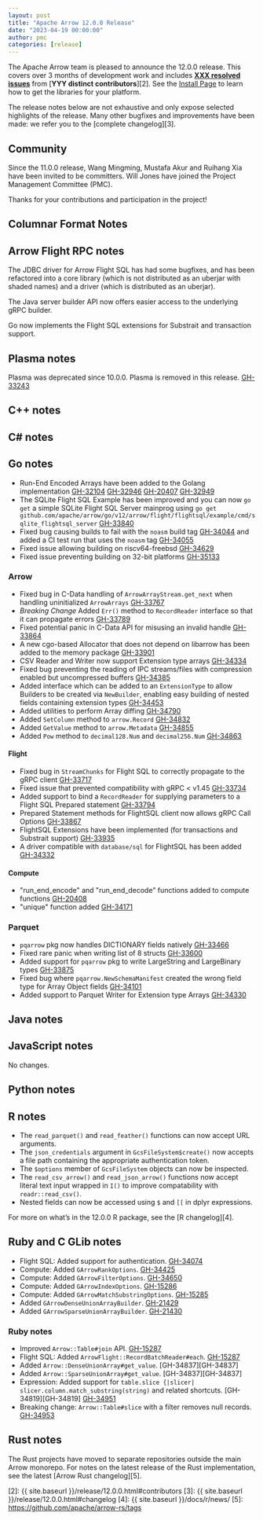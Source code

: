 ```yaml
---
layout: post
title: "Apache Arrow 12.0.0 Release"
date: "2023-04-19 00:00:00"
author: pmc
categories: [release]
---
```

<!--
{% comment %}
Licensed to the Apache Software Foundation (ASF) under one or more
contributor license agreements.  See the NOTICE file distributed with
this work for additional information regarding copyright ownership.
The ASF licenses this file to you under the Apache License, Version 2.0
(the "License"); you may not use this file except in compliance with
the License.  You may obtain a copy of the License at

http://www.apache.org/licenses/LICENSE-2.0

Unless required by applicable law or agreed to in writing, software
distributed under the License is distributed on an "AS IS" BASIS,
WITHOUT WARRANTIES OR CONDITIONS OF ANY KIND, either express or implied.
See the License for the specific language governing permissions and
limitations under the License.
{% endcomment %}
-->


The Apache Arrow team is pleased to announce the 12.0.0 release. This covers
over 3 months of development work and includes [**XXX resolved issues**][1]
from [**YYY distinct contributors**][2]. See the [Install Page](https://arrow.apache.org/install/)
to learn how to get the libraries for your platform.

The release notes below are not exhaustive and only expose selected highlights
of the release. Many other bugfixes and improvements have been made: we refer
you to the [complete changelog][3].

## Community

Since the 11.0.0 release, Wang Mingming, Mustafa Akur and Ruihang Xia
have been invited to be committers.
Will Jones have joined the Project Management Committee (PMC).

Thanks for your contributions and participation in the project!

## Columnar Format Notes

## Arrow Flight RPC notes

The JDBC driver for Arrow Flight SQL has had some bugfixes, and has been refactored into a core library (which is not distributed as an uberjar with shaded names) and a driver (which is distributed as an uberjar).

The Java server builder API now offers easier access to the underlying gRPC builder.

Go now implements the Flight SQL extensions for Substrait and transaction support.

## Plasma notes

Plasma was deprecated since 10.0.0. Plasma is removed in this
release. [GH-33243][GH-33243]

## C++ notes

## C# notes

## Go notes

* Run-End Encoded Arrays have been added to the Golang implementation [GH-32104](https://github.com/apache/arrow/issues/32104) [GH-32946](https://github.com/apache/arrow/issues/32946) [GH-20407](https://github.com/apache/arrow/issues/20407) [GH-32949](https://github.com/apache/arrow/issues/32949)
* The SQLite Flight SQL Example has been improved and you can now `go get` a simple SQLite Flight SQL Server mainprog using `go get github.com/apache/arrow/go/v12/arrow/flight/flightsql/example/cmd/sqlite_flightsql_server` [GH-33840](https://github.com/apache/arrow/issues/33840)
* Fixed bug causing builds to fail with the `noasm` build tag [GH-34044](https://github.com/apache/arrow/issues/34044) and added a CI test run that uses the `noasm` tag [GH-34055](https://github.com/apache/arrow/issues/34055)
* Fixed issue allowing building on riscv64-freebsd [GH-34629](https://github.com/apache/arrow/issues/34629)
* Fixed issue preventing building on 32-bit platforms [GH-35133](https://github.com/apache/arrow/issues/35133)

### Arrow

* Fixed bug in C-Data handling of `ArrowArrayStream.get_next` when handling uninitialized `ArrowArrays` [GH-33767](https://github.com/apache/arrow/issues/33767)
* _Breaking Change_ Added `Err()` method to `RecordReader` interface so that it can propagate errors [GH-33789](https://github.com/apache/arrow/issues/33789)
* Fixed potential panic in C-Data API for misusing an invalid handle [GH-33864](https://github.com/apache/arrow/issues/33864)
* A new cgo-based Allocator that does not depend on libarrow has been added to the memory package [GH-33901](https://github.com/apache/arrow/issues/33901)
* CSV Reader and Writer now support Extension type arrays [GH-34334](https://github.com/apache/arrow/issues/34334)
* Fixed bug preventing the reading of IPC streams/files with compression enabled but uncompressed buffers [GH-34385](https://github.com/apache/arrow/issues/34385)
* Added interface which can be added to an `ExtensionType` to allow Builders to be created via `NewBuilder`, enabling easy building of nested fields containing extension types [GH-34453](https://github.com/apache/arrow/issues/34453)
* Added utilities to perform Array diffing [GH-34790](https://github.com/apache/arrow/issues/34790)
* Added `SetColumn` method to `arrow.Record` [GH-34832](https://github.com/apache/arrow/issues/34832)
* Added `GetValue` method to `arrow.Metadata` [GH-34855](https://github.com/apache/arrow/issues/34855)
* Added `Pow` method to `decimal128.Num` and `decimal256.Num` [GH-34863](https://github.com/apache/arrow/issues/34863)

#### Flight
* Fixed bug in `StreamChunks` for Flight SQL to correctly propagate to the gRPC client [GH-33717](https://github.com/apache/arrow/issues/33717)
* Fixed issue that prevented compatibility with gRPC < v1.45 [GH-33734](https://github.com/apache/arrow/issues/33734)
* Added support to bind a `RecordReader` for supplying parameters to a Flight SQL Prepared statement [GH-33794](https://github.com/apache/arrow/issues/33794)
* Prepared Statement methods for FlightSQL client now allows gRPC Call Options [GH-33867](https://github.com/apache/arrow/issues/33867)
* FlightSQL Extensions have been implemented (for transactions and Substrait support) [GH-33935](https://github.com/apache/arrow/issues/33935)
* A driver compatible with `database/sql` for FlightSQL has been added [GH-34332](https://github.com/apache/arrow/issues/34332)

#### Compute

* "run_end_encode" and "run_end_decode" functions added to compute functions [GH-20408](https://github.com/apache/arrow/issues/20408)
* "unique" function added [GH-34171](https://github.com/apache/arrow/issues/34171)

### Parquet
* `pqarrow` pkg now handles DICTIONARY fields natively [GH-33466](https://github.com/apache/arrow/issues/33466)
* Fixed rare panic when writing list of 8 structs [GH-33600](https://github.com/apache/arrow/issues/33600)
* Added support for `pqarrow` pkg to write LargeString and LargeBinary types [GH-33875](https://github.com/apache/arrow/issues/33875)
* Fixed bug where `pqarrow.NewSchemaManifest` created the wrong field type for Array Object fields [GH-34101](https://github.com/apache/arrow/issues/34101)
* Added support to Parquet Writer for Extension type Arrays [GH-34330](https://github.com/apache/arrow/issues/34330)

## Java notes

## JavaScript notes

No changes.

## Python notes


## R notes
* The `read_parquet()` and `read_feather()` functions can now accept URL
  arguments.
* The `json_credentials` argument in `GcsFileSystem$create()` now accepts
  a file path containing the appropriate authentication token.
* The `$options` member of `GcsFileSystem` objects can now be inspected.
* The `read_csv_arrow()` and `read_json_arrow()` functions now accept literal text input wrapped in
  `I()` to improve compatability with `readr::read_csv()`.
* Nested fields can now be accessed using `$` and `[[` in dplyr expressions.

For more on what’s in the 12.0.0 R package, see the [R changelog][4].

## Ruby and C GLib notes

* Flight SQL: Added support for authentication. [GH-34074][GH-34074]
* Compute: Added `GArrowRankOptions`. [GH-34425][GH-34425]
* Compute: Added `GArrowFilterOptions`. [GH-34650][GH-34650]
* Compute: Added `GArrowIndexOptions`. [GH-15286][GH-15286]
* Compute: Added `GArrowMatchSubstringOptions`. [GH-15285][GH-15285]
* Added `GArrowDenseUnionArrayBuilder`. [GH-21429][GH-21429]
* Added `GArrowSparseUnionArrayBuilder`. [GH-21430][GH-21430]

### Ruby notes

* Improved `Arrow::Table#join` API. [GH-15287][GH-15287]
* Flight SQL: Added `ArrowFlight::RecordBatchReader#each`. [GH-15287][GH-15287]
* Added `Arrow::DenseUnionArray#get_value`. [GH-34837][GH-34837]
* Added `Arrow::SparseUnionArray#get_value`. [GH-34837][GH-34837]
* Expression: Added support for
  `table.slice {|slicer| slicer.column.match_substring(string)` and
  related shortcuts. [GH-34819][GH-34819] [GH-34951][GH-34951]
* Breaking change: `Arrow::Table#slice` with a filter removes null
  records. [GH-34953][GH-34953]

## Rust notes

The Rust projects have moved to separate repositories outside the
main Arrow monorepo. For notes on the latest release of the Rust
implementation, see the latest [Arrow Rust changelog][5].

[1]: https://github.com/apache/arrow/milestone/51?closed=1
[2]: {{ site.baseurl }}/release/12.0.0.html#contributors
[3]: {{ site.baseurl }}/release/12.0.0.html#changelog
[4]: {{ site.baseurl }}/docs/r/news/
[5]: https://github.com/apache/arrow-rs/tags

[GH-15285]: https://github.com/apache/arrow/issues/15285
[GH-15286]: https://github.com/apache/arrow/issues/15286
[GH-15287]: https://github.com/apache/arrow/issues/15287
[GH-21429]: https://github.com/apache/arrow/issues/21429
[GH-21430]: https://github.com/apache/arrow/issues/21430
[GH-33243]: https://github.com/apache/arrow/issues/33243
[GH-33819]: https://github.com/apache/arrow/issues/34819
[GH-33837]: https://github.com/apache/arrow/issues/34837
[GH-34074]: https://github.com/apache/arrow/issues/34074
[GH-34425]: https://github.com/apache/arrow/issues/34425
[GH-34650]: https://github.com/apache/arrow/issues/34650
[GH-34951]: https://github.com/apache/arrow/issues/34951
[GH-34953]: https://github.com/apache/arrow/issues/34953
